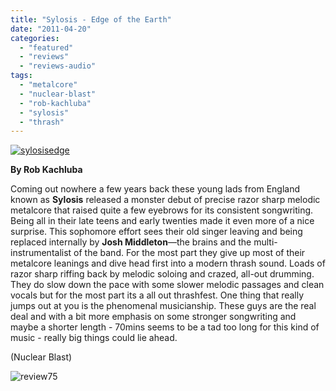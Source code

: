```yaml
---
title: "Sylosis - Edge of the Earth"
date: "2011-04-20"
categories: 
  - "featured"
  - "reviews"
  - "reviews-audio"
tags: 
  - "metalcore"
  - "nuclear-blast"
  - "rob-kachluba"
  - "sylosis"
  - "thrash"
---
```


[![](http://www.hellbound.ca/wp-content/uploads/2011/04/sylosisedge.jpg "sylosisedge")](http://www.hellbound.ca/wp-content/uploads/2011/04/sylosisedge.jpg)

**By Rob Kachluba**

Coming out nowhere a few years back these young lads from England known as **Sylosis** released a monster debut of precise razor sharp melodic metalcore that raised quite a few eyebrows for its consistent songwriting. Being all in their late teens and early twenties made it even more of a nice surprise. This sophomore effort sees their old singer leaving and being replaced internally by **Josh Middleton**—the brains and the multi-instrumentalist of the band. For the most part they give up most of their metalcore leanings and dive head first into a modern thrash sound. Loads of razor sharp riffing back by melodic soloing and crazed, all-out drumming. They do slow down the pace with some slower melodic passages and clean vocals but for the most part its a all out thrashfest. One thing that really jumps out at you is the phenomenal musicianship. These guys are the real deal and with a bit more emphasis on some stronger songwriting and maybe a shorter length - 70mins seems to be a tad too long for this kind of music - really big things could lie ahead.

(Nuclear Blast)

![](http://www.hellbound.ca/wp-content/uploads/2009/09/review75.png "review75")
